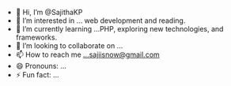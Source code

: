 - 👋 Hi, I’m @SajithaKP
- 👀 I’m interested in ... web development and reading.
- 🌱 I’m currently learning ...PHP, exploring new technologies, and frameworks.
- 💞️ I’m looking to collaborate on ...
- 📫 How to reach me ...sajiisnow@gmail.com
- 😄 Pronouns: ...
- ⚡ Fun fact: ...

<!---
SajithaKP/SajithaKP is a ✨ special ✨ repository because its `README.md` (this file) appears on your GitHub profile.
You can click the Preview link to take a look at your changes.
--->
